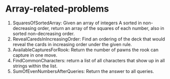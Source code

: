 # Array-related-problems

1. SquaresOfSortedArray: Given an array of integers A sorted in non-decreasing order, return an array of the squares of each number, also in sorted non-decreasing order.
2. RevealCaredsInIncreasingOrder: Find an ordering of the deck that would reveal the cards in increasing order under the given rule.
3. AvailableCapturesForRook: Return the number of pawns the rook can capture in one move.
4. FindCommonCharacters: return a list of all characters that show up in all strings within the list.
5. SumOfEvenNumbersAfterQueries: Return the answer to all queries.
